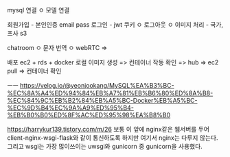mysql 연결 ㅇ
모델 연결 

회원가입 - 본인인증 email pass
로그인 - jwt 쿠키 ㅇ
로그아웃 ㅇ
이미지 처리 - 국가, 프사 s3

chatroom ㅇ
문자 번역 ㅇ
webRTC => 


배포 ec2 + rds + docker
로컬 이미지 생성 => 컨테이너 작동 확인 => hub => ec2 pull => 컨테이너 확인 

ㅡㅡ
https://velog.io/@yeonjookang/MySQL%EA%B3%BC-%EC%8A%A4%ED%94%84%EB%A7%81%EB%B6%80%ED%8A%B8-%EC%84%9C%EB%B2%84%EB%A5%BC-Docker%EB%A5%BC-%EC%9D%B4%EC%9A%A9%ED%95%B4-%EB%B0%B0%ED%8F%AC%ED%95%98%EA%B8%B0

https://harrykur139.tistory.com/m/26
보통 이 앞에 nginx같은 웹서버를 두어 client-nginx-wsgi-flask와 같이 통신하도록 하지만 여기서 nginx는 다루지 않는다. 그리고 wsgi는 가장 많이쓰이는 uwsgi와 gunicorn 중 gunicorn을 사용했다.

